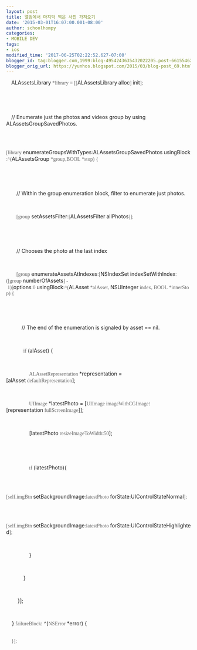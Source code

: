 ```yaml
---
layout: post
title: 앨범에서 마지막 찍은 사진 가져오기
date: '2015-03-01T16:07:00.001-08:00'
author: schoolhompy
categories:
- MOBILE DEV
tags:
- ios
modified_time: '2017-06-25T02:22:52.627-07:00'
blogger_id: tag:blogger.com,1999:blog-4954243635432022205.post-6615546238352833508
blogger_orig_url: https://yunhos.blogspot.com/2015/03/blog-post_69.html
---
```


<p class="p1"><span class="s1"><span style="color:#666666;font-family:dotum;">    </span></span>ALAssetsLibrary<span class="s1"><span style="font-family:dotum;"><span class="Apple-converted-space"><span style="color:#666666;"> </span></span><span style="color:#666666;">*library = [[</span></span></span>ALAssetsLibrary<span class="s1"><span class="Apple-converted-space"><span style="color:#666666;font-family:dotum;"> </span></span></span>alloc<span class="s1"><span style="font-family:dotum;"><span style="color:#666666;">]</span><span class="Apple-converted-space"><span style="color:#666666;"> </span></span></span></span>init<span class="s1"><span style="color:#666666;font-family:dotum;">];</span></span></p><br/><p class="p2"></p><br/><p class="p3"><span class="s1"><span style="font-family:dotum;"><span style="color:#666666;">   </span><span class="Apple-converted-space"><span style="color:#666666;"> </span></span></span></span>// Enumerate just the photos and videos group by using ALAssetsGroupSavedPhotos.</p><br/><p class="p1"><span class="s1"><span style="font-family:dotum;"><span style="color:#666666;">    [library</span><span class="Apple-converted-space"><span style="color:#666666;"> </span></span></span></span>enumerateGroupsWithTypes<span class="s1"><span style="color:#666666;font-family:dotum;">:</span></span>ALAssetsGroupSavedPhotos<span class="s1"><span class="Apple-converted-space"><span style="color:#666666;font-family:dotum;"> </span></span></span>usingBlock<span class="s1"><span style="color:#666666;font-family:dotum;">:^(</span></span>ALAssetsGroup<span style="font-family:dotum;"><span class="s1"><span class="Apple-converted-space"><span style="color:#666666;"> </span></span><span style="color:#666666;">*group,</span></span><span class="s2"><span style="color:#666666;">BOOL</span></span><span class="s1"><span class="Apple-converted-space"><span style="color:#666666;"> </span></span><span style="color:#666666;">*stop) {</span></span></span></p><br/><p class="p2"></p><br/><p class="p3"><span class="s1"><span style="font-family:dotum;"><span style="color:#666666;">       </span><span class="Apple-converted-space"><span style="color:#666666;"> </span></span></span></span>// Within the group enumeration block, filter to enumerate just photos.</p><br/><p class="p1"><span class="s1"><span style="font-family:dotum;"><span style="color:#666666;">        [group</span><span class="Apple-converted-space"><span style="color:#666666;"> </span></span></span></span>setAssetsFilter<span class="s1"><span style="color:#666666;font-family:dotum;">:[</span></span>ALAssetsFilter<span class="s1"><span class="Apple-converted-space"><span style="color:#666666;font-family:dotum;"> </span></span></span>allPhotos<span class="s1"><span style="color:#666666;font-family:dotum;">]];</span></span></p><br/><p class="p2"></p><br/><p class="p3"><span class="s1"><span style="font-family:dotum;"><span style="color:#666666;">       </span><span class="Apple-converted-space"><span style="color:#666666;"> </span></span></span></span>// Chooses the photo at the last index</p><br/><p class="p1"><span class="s1"><span style="font-family:dotum;"><span style="color:#666666;">        [group</span><span class="Apple-converted-space"><span style="color:#666666;"> </span></span></span></span>enumerateAssetsAtIndexes<span class="s1"><span style="color:#666666;font-family:dotum;">:[</span></span>NSIndexSet<span class="s1"><span class="Apple-converted-space"><span style="color:#666666;font-family:dotum;"> </span></span></span>indexSetWithIndex<span class="s1"><span style="font-family:dotum;"><span style="color:#666666;">:([group</span><span class="Apple-converted-space"><span style="color:#666666;"> </span></span></span></span>numberOfAssets<span style="font-family:dotum;"><span class="s1"><span style="color:#666666;">] -</span><span class="Apple-converted-space"><span style="color:#666666;"> </span></span></span><span class="s3"><span style="color:#666666;">1</span></span><span class="s1"><span style="color:#666666;">)]</span></span></span>options<span style="font-family:dotum;"><span class="s1"><span style="color:#666666;">:</span></span><span class="s3"><span style="color:#666666;">0</span></span><span class="s1"><span class="Apple-converted-space"><span style="color:#666666;"> </span></span></span></span>usingBlock<span class="s1"><span style="color:#666666;font-family:dotum;">:^(</span></span>ALAsset<span class="s1"><span style="font-family:dotum;"><span class="Apple-converted-space"><span style="color:#666666;"> </span></span><span style="color:#666666;">*alAsset,</span><span class="Apple-converted-space"><span style="color:#666666;"> </span></span></span></span>NSUInteger<span style="font-family:dotum;"><span class="s1"><span class="Apple-converted-space"><span style="color:#666666;"> </span></span><span style="color:#666666;">index,</span><span class="Apple-converted-space"><span style="color:#666666;"> </span></span></span><span class="s2"><span style="color:#666666;">BOOL</span></span><span class="s1"><span class="Apple-converted-space"><span style="color:#666666;"> </span></span><span style="color:#666666;">*innerStop) {</span></span></span></p><br/><p class="p2"></p><br/><p class="p3"><span class="s1"><span style="font-family:dotum;"><span style="color:#666666;">           </span><span class="Apple-converted-space"><span style="color:#666666;"> </span></span></span></span>// The end of the enumeration is signaled by asset == nil.</p><br/><p class="p4">           <span style="font-family:dotum;"><span class="Apple-converted-space"><span style="color:#666666;"> </span></span><span class="s2"><span style="color:#666666;">if</span></span><span class="Apple-converted-space"><span style="color:#666666;"> </span></span></span>(alAsset) {</p><br/><p class="p4">               <span style="font-family:dotum;"><span class="Apple-converted-space"><span style="color:#666666;"> </span></span><span class="s4"><span style="color:#666666;">ALAssetRepresentation</span></span><span class="Apple-converted-space"><span style="color:#666666;"> </span></span></span>*representation = [alAsset<span style="font-family:dotum;"><span class="Apple-converted-space"><span style="color:#666666;"> </span></span><span class="s4"><span style="color:#666666;">defaultRepresentation</span></span></span>];</p><br/><p class="p4">               <span style="font-family:dotum;"><span class="Apple-converted-space"><span style="color:#666666;"> </span></span><span class="s4"><span style="color:#666666;">UIImage</span></span><span class="Apple-converted-space"><span style="color:#666666;"> </span></span></span>*latestPhoto = [<span style="font-family:dotum;"><span class="s4"><span style="color:#666666;">UIImage</span></span><span class="Apple-converted-space"><span style="color:#666666;"> </span></span><span class="s4"><span style="color:#666666;">imageWithCGImage</span></span></span>:[representation<span style="font-family:dotum;"><span class="Apple-converted-space"><span style="color:#666666;"> </span></span><span class="s4"><span style="color:#666666;">fullScreenImage</span></span></span>]];</p><br/><p class="p4">                [latestPhoto<span style="font-family:dotum;"><span class="Apple-converted-space"><span style="color:#666666;"> </span></span><span class="s5"><span style="color:#666666;">resizeImageToWidth</span></span></span>:<span class="s3"><span style="color:#666666;font-family:dotum;">50</span></span>];</p><br/><p class="p2"></p><br/><p class="p4">               <span style="font-family:dotum;"><span class="Apple-converted-space"><span style="color:#666666;"> </span></span><span class="s2"><span style="color:#666666;">if</span></span><span class="Apple-converted-space"><span style="color:#666666;"> </span></span></span>(latestPhoto){</p><br/><p class="p1"><span style="font-family:dotum;"><span class="s1"><span style="color:#666666;">                    [</span></span><span class="s2"><span style="color:#666666;">self</span></span><span class="s1"><span style="color:#666666;">.</span></span><span class="s3"><span style="color:#666666;">imgBtn</span></span><span class="s1"><span class="Apple-converted-space"><span style="color:#666666;"> </span></span></span></span>setBackgroundImage<span class="s1"><span style="font-family:dotum;"><span style="color:#666666;">:latestPhoto</span><span class="Apple-converted-space"><span style="color:#666666;"> </span></span></span></span>forState<span class="s1"><span style="color:#666666;font-family:dotum;">:</span></span>UIControlStateNormal<span class="s1"><span style="color:#666666;font-family:dotum;">];</span></span></p><br/><p class="p1"><span style="font-family:dotum;"><span class="s1"><span style="color:#666666;">                    [self.imgBtn</span></span><span class="s1"><span style="color:#666666;"> </span></span></span>setBackgroundImage<span class="s1"><span style="font-family:dotum;"><span style="color:#666666;">:latestPhoto</span><span class="Apple-converted-space"><span style="color:#666666;"> </span></span></span></span>forState<span class="s1"><span style="color:#666666;font-family:dotum;">:</span></span>UIControlStateHighlighted<span class="s1"><span style="color:#666666;font-family:dotum;">];</span></span></p><br/><p class="p4">                }</p><br/><p class="p4">            }</p><br/><p class="p4">        }];</p><br/><p class="p4">    }<span style="font-family:dotum;"><span class="Apple-converted-space"><span style="color:#666666;"> </span></span><span class="s4"><span style="color:#666666;">failureBlock</span></span></span>: ^(<span style="font-family:dotum;"><span class="s4"><span style="color:#666666;">NSError</span></span><span class="Apple-converted-space"><span style="color:#666666;"> </span></span></span>*error) {</p><br/><span style="font-family:dotum;"><span style="color:#666666;">    </span><span style="color:#666666;">}];</span></span>